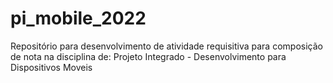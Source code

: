 # pi_mobile_2022
 Repositório para desenvolvimento de atividade requisitiva para composição de nota na disciplina de: Projeto Integrado - Desenvolvimento para Dispositivos Moveis
